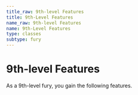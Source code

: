 ```yaml
---
title_raw: 9th-level Features
title: 9th-Level Features
name_raw: 9th-level Features
name: 9th-Level Features
type: classes
subtype: fury
---
```


# 9th-level Features

As a 9th-level fury, you gain the following features.
